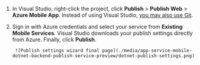 
1. In Visual Studio, right-click the project, click **Publish** > **Publish Web** > **Azure Mobile App**. Instead of using Visual Studio, [you may also use Git](mobile-services-dotnet-backend-store-code-source-control.md).

2. Sign in with Azure credentials and select your service from **Existing Mobile Services**. Visual Studio downloads your publish settings directly from Azure. Finally, click **Publish**.

		![Publish settings wizard final page](./media/app-service-mobile-dotnet-backend-publish-service-preview/dotnet-publish-settings.png)
